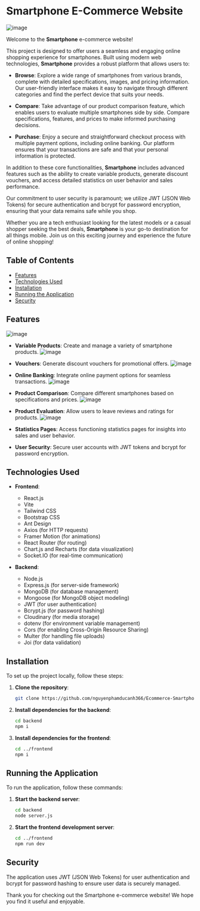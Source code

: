 # Smartphone E-Commerce Website
![image](https://github.com/user-attachments/assets/4f6e11f5-eb1e-4a85-b152-626c90fce992)

Welcome to the **Smartphone** e-commerce website! 

This project is designed to offer users a seamless and engaging online shopping experience for smartphones. Built using modern web technologies, **Smartphone** provides a robust platform that allows users to:

- **Browse**: Explore a wide range of smartphones from various brands, complete with detailed specifications, images, and pricing information. Our user-friendly interface makes it easy to navigate through different categories and find the perfect device that suits your needs.

- **Compare**: Take advantage of our product comparison feature, which enables users to evaluate multiple smartphones side by side. Compare specifications, features, and prices to make informed purchasing decisions.

- **Purchase**: Enjoy a secure and straightforward checkout process with multiple payment options, including online banking. Our platform ensures that your transactions are safe and that your personal information is protected.

In addition to these core functionalities, **Smartphone** includes advanced features such as the ability to create variable products, generate discount vouchers, and access detailed statistics on user behavior and sales performance. 

Our commitment to user security is paramount; we utilize JWT (JSON Web Tokens) for secure authentication and bcrypt for password encryption, ensuring that your data remains safe while you shop.

Whether you are a tech enthusiast looking for the latest models or a casual shopper seeking the best deals, **Smartphone** is your go-to destination for all things mobile. Join us on this exciting journey and experience the future of online shopping!


## Table of Contents

- [Features](#features)
- [Technologies Used](#technologies-used)
- [Installation](#installation)
- [Running the Application](#running-the-application)
- [Security](#security)

## Features
![image](https://github.com/user-attachments/assets/be9c3273-5a66-4670-bda3-81e0619809a3)

- **Variable Products**: Create and manage a variety of smartphone products.
  ![image](https://github.com/user-attachments/assets/0f6bde2e-93c7-41bd-b97e-2c083cfaaaca)

- **Vouchers**: Generate discount vouchers for promotional offers.
  ![image](https://github.com/user-attachments/assets/5881b54e-e5ae-4f46-9a2e-3da77af710b4)

- **Online Banking**: Integrate online payment options for seamless transactions.
  ![image](https://github.com/user-attachments/assets/728d207d-a2d7-441b-b4e5-c788164e1531)

- **Product Comparison**: Compare different smartphones based on specifications and prices.
  ![image](https://github.com/user-attachments/assets/ee8264da-2f03-491d-bb97-371015e2b7a2)

- **Product Evaluation**: Allow users to leave reviews and ratings for products.
  ![image](https://github.com/user-attachments/assets/998ffce8-2294-4737-86a0-17810fcf18aa)

- **Statistics Pages**: Access functioning statistics pages for insights into sales and user behavior.
- **User Security**: Secure user accounts with JWT tokens and bcrypt for password encryption.

## Technologies Used

- **Frontend**: 
  - React.js
  - Vite
  - Tailwind CSS
  - Bootstrap CSS
  - Ant Design
  - Axios (for HTTP requests)
  - Framer Motion (for animations)
  - React Router (for routing)
  - Chart.js and Recharts (for data visualization)
  - Socket.IO (for real-time communication)

- **Backend**: 
  - Node.js
  - Express.js (for server-side framework)
  - MongoDB (for database management)
  - Mongoose (for MongoDB object modeling)
  - JWT (for user authentication)
  - Bcrypt.js (for password hashing)
  - Cloudinary (for media storage)
  - dotenv (for environment variable management)
  - Cors (for enabling Cross-Origin Resource Sharing)
  - Multer (for handling file uploads)
  - Joi (for data validation)


## Installation

To set up the project locally, follow these steps:

1. **Clone the repository**:
   ```bash
   git clone https://github.com/nguyenphamducanh366/Ecommerce-Smartphones.git
   ```

2. **Install dependencies for the backend**:
   ```bash
   cd backend
   npm i
   ```

3. **Install dependencies for the frontend**:
   ```bash
   cd ../frontend
   npm i
   ```

## Running the Application

To run the application, follow these commands:

1. **Start the backend server**:
   ```bash
   cd backend
   node server.js
   ```

2. **Start the frontend development server**:
   ```bash
   cd ../frontend
   npm run dev
   ```

## Security

The application uses JWT (JSON Web Tokens) for user authentication and bcrypt for password hashing to ensure user data is securely managed.

Thank you for checking out the Smartphone e-commerce website! We hope you find it useful and enjoyable.
